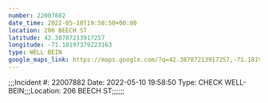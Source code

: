 ```yaml
---
number: 22007882
date_time: 2022-05-10T19:58:50+00:00
location: 206 BEECH ST
latitude: 42.38787213917257
longitude: -71.18197379223163
type: WELL BEIN
google_maps_link: https://maps.google.com/?q=42.38787213917257,-71.18197379223163
---
```


;;;Incident #: 22007882  Date: 2022-05-10 19:58:50   Type: CHECK WELL-BEIN;;;Location: 206 BEECH ST;;;;;;
